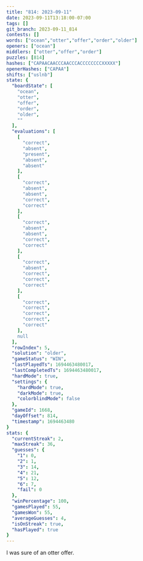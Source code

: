 ```yaml
---
title: "814: 2023-09-11"
date: 2023-09-11T13:18:00-07:00
tags: []
git_branch: 2023-09-11_814
contests: []
words: ["ocean","otter","offer","order","older"]
openers: ["ocean"]
middlers: ["otter","offer","order"]
puzzles: [814]
hashes: ["CAPAACAACCCAACCCACCCCCCCCXXXXX"]
openerHashes: ["CAPAA"]
shifts: ["uslnb"]
state: {
  "boardState": [
    "ocean",
    "otter",
    "offer",
    "order",
    "older",
    ""
  ],
  "evaluations": [
    [
      "correct",
      "absent",
      "present",
      "absent",
      "absent"
    ],
    [
      "correct",
      "absent",
      "absent",
      "correct",
      "correct"
    ],
    [
      "correct",
      "absent",
      "absent",
      "correct",
      "correct"
    ],
    [
      "correct",
      "absent",
      "correct",
      "correct",
      "correct"
    ],
    [
      "correct",
      "correct",
      "correct",
      "correct",
      "correct"
    ],
    null
  ],
  "rowIndex": 5,
  "solution": "older",
  "gameStatus": "WIN",
  "lastPlayedTs": 1694463480017,
  "lastCompletedTs": 1694463480017,
  "hardMode": true,
  "settings": {
    "hardMode": true,
    "darkMode": true,
    "colorblindMode": false
  },
  "gameId": 1668,
  "dayOffset": 814,
  "timestamp": 1694463480
}
stats: {
  "currentStreak": 2,
  "maxStreak": 36,
  "guesses": {
    "1": 0,
    "2": 1,
    "3": 14,
    "4": 21,
    "5": 12,
    "6": 7,
    "fail": 0
  },
  "winPercentage": 100,
  "gamesPlayed": 55,
  "gamesWon": 55,
  "averageGuesses": 4,
  "isOnStreak": true,
  "hasPlayed": true
}
---
```

<!-- more -->
I was sure of an otter offer. 
